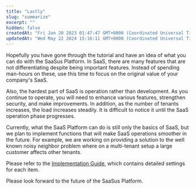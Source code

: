 ```yaml
---
title: "Lastly"
slug: "summarize"
excerpt: ""
hidden: false
createdAt: "Fri Jan 20 2023 01:47:47 GMT+0000 (Coordinated Universal Time)"
updatedAt: "Wed May 22 2024 15:16:11 GMT+0000 (Coordinated Universal Time)"
---
```

Hopefully you have gone through the tutorial and have an idea of what you can do with the SaaSus Platform. In SaaS, there are many features that are not differentiating despite being important features. Instead of spending man-hours on these, use this time to focus on the original value of your company's SaaS.

Also, the hardest part of SaaS is operation rather than development. As you continue to operate, you will need to enhance various features, strengthen security, and make improvements. In addition, as the number of tenants increases, the load increases steadily. It is difficult to notice it until the SaaS operation phase progresses.

Currently, what the SaaS Platform can do is still only the basics of SaaS, but we plan to implement functions that will make SaaS operations smoother in the future. For example, we are working on providing a solution to the well known noisy neighbor problem where on a multi-tenant setup a large customer affects other tenants.

Please refer to the [Implementation Guide](./../saasus-platform-document), which contains detailed settings for each item.

Please look forward to the future of the SaaSus Platform.

